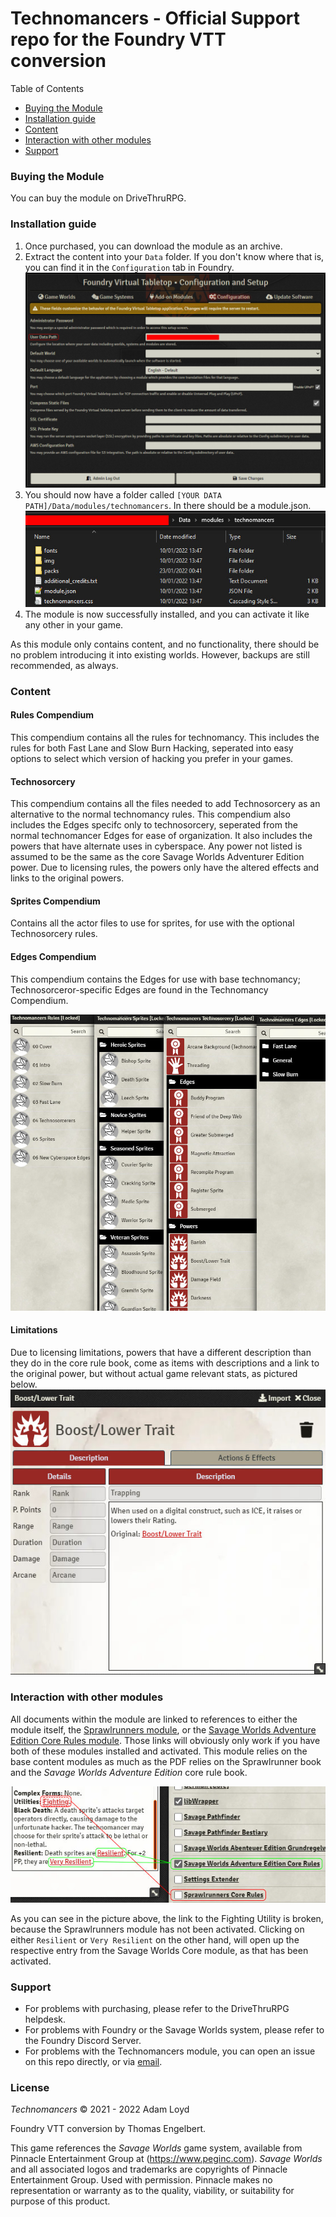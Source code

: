 # Technomancers - Official Support repo for the Foundry VTT conversion

Table of Contents
- [Buying the Module](#buying-the-module)
- [Installation guide](#installation-guide)
- [Content](#content)
- [Interaction with other modules](#interaction-with-other-modules)
- [Support](#support)

### Buying the Module
You can buy the module on DriveThruRPG.

### Installation guide
1. Once purchased, you can download the module as an archive.
1. Extract the content into your `Data` folder. If you don't know where that is, you can find it in the `Configuration` tab in Foundry.
![Where to find your datapath](https://github.com/Tommycore/technomancers-official/blob/main/img/datapath.jpg)
1. You should now have a folder called `[YOUR DATA PATH]/Data/modules/technomancers`. In there should be a module.json.
![How it should look like](https://github.com/Tommycore/technomancers-official/blob/main/img/folderstructure.jpg)
1. The module is now successfully installed, and you can activate it like any other in your game.

As this module only contains content, and no functionality, there should be no problem introducing it into existing worlds. However, backups are still recommended, as always.

### Content
#### Rules Compendium
This compendium contains all the rules for technomancy. This includes the rules for both Fast Lane and Slow Burn Hacking, seperated into easy options to select which version of hacking you prefer in your games.

#### Technosorcery
This compendium contains all the files needed to add Technosorcery as an alternative to the normal technomancy rules. This compendium also includes the Edges specifc only to technosorcery, seperated from the normal technomancer Edges for ease of organization. It also includes the powers that have alternate uses in cyberspace. Any power not listed is assumed to be the same as the core Savage Worlds Adventurer Edition power. Due to licensing rules, the powers only have the altered effects and links to the original powers.

#### Sprites Compendium
Contains all the actor files to use for sprites, for use with the optional Technosorcery rules.

#### Edges Compendium
This compendium contains the Edges for use with base technomancy; Technosorceror-specific Edges are found in the Technomancy Compendium.

![What's in the module](https://github.com/Tommycore/technomancers-official/blob/main/img/contents.jpg)

#### Limitations
Due to licensing limitations, powers that have a different description than they do in the core rule book, come as items with descriptions and a link to the original power, but without actual game relevant stats, as pictured below.
![What powers look like](https://github.com/Tommycore/technomancers-official/blob/main/img/samplepower.jpg)

### Interaction with other modules
All documents within the module are linked to references to either the module itself, the [Sprawlrunners module](https://www.drivethrurpg.com/product/351063/Sprawlrunners--FoundryVTT-Module), or the [Savage Worlds Adventure Edition Core Rules module](https://gitlab.com/peginc/core-rules-issues). Those links will obviously only work if you have both of these modules installed and activated. This module relies on the base content modules as much as the PDF relies on the Sprawlrunner book and the *Savage Worlds Adventure Edition* core rule book.

![Activate base content modules](https://github.com/Tommycore/technomancers-official/blob/main/img/activatemodules.jpg)

As you can see in the picture above, the link to the Fighting Utility is broken, because the Sprawlrunners module has not been activated. Clicking on either `Resilient` or `Very Resilient` on the other hand, will open up the respective entry from the Savage Worlds Core module, as that has been activated.

### Support
- For problems with purchasing, please refer to the DriveThruRPG helpdesk.
- For problems with Foundry or the Savage Worlds system, please refer to the Foundry Discord Server.
- For problems with the Technomancers module, you can open an issue on this repo directly, or via <a href="mailto:technomancers@fire.fundersclub.com">email</a>.

### License

*Technomancers* © 2021 - 2022 Adam Loyd

Foundry VTT conversion by Thomas Engelbert.

This game references the *Savage Worlds* game system, available from Pinnacle Entertainment Group at (https://www.peginc.com). *Savage Worlds* and all associated logos and trademarks are copyrights of Pinnacle Entertainment Group. Used with permission. Pinnacle makes no representation or warranty as to the quality, viability, or suitability for purpose of this product.
